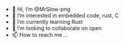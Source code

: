 - 👋 Hi, I’m @MrSlow-png
- 👀 I’m interested in embedded code, rust, C
- 🌱 I’m currently learning Rust
- 💞️ I’m looking to collaborate on open
- 📫 How to reach me ...

<!---
MrSlow-png/MrSlow-png is a ✨ special ✨ repository because its `README.md` (this file) appears on your GitHub profile.
You can click the Preview link to take a look at your changes.
--->
